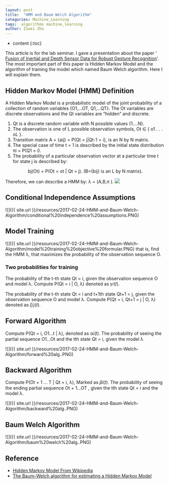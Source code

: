 ```yaml
---
layout: post
title:  "HMM and Baum Welch Algorithm"
categories: Machine_Learning
tags:  algorithms machine_learning
author: Ziwei Zhu
---
```


* content
{:toc}


This article is for the lab seminar. I gave a presentation about the paper ' [Fusion of Inertial and Depth Sensor Data for Robust Gesture Recognition](https://www.dropbox.com/s/imwdujgf4kdat04/Fusion%20of%20Inertial%20and%20Depth%20Sensor%20Data%20for%20Robust%20Hand%20Gesture%20Recognition.pdf?dl=0)'. The most important part of this paper is Hidden Markov Model and the algorithm of training the model which named Baum Welch algorithm. Here I will explain them.


## Hidden Markov Model (HMM) Definition

A Hidden Markov Model is a probabilistic model of the joint probability of a collection of random variables {O1,…OT, Q1,…QT}. The Ot variables are discrete observations and the Qt variables are “hidden” and discrete. 

1. Qt is a discrete random variable with N possible values {1….N}.
2. The observation is one of L possible observation symbols, Ot ∈ { o1 . . . oL }. 
3. Transition matrix A = {aij} = P(Qt = j|Qt-1 = i}, is an N by N matrix.
4. The special case of time t = 1 is described by the initial state distribution πi = P(Q1 = i).
5. The probability of a particular observation vector at a particular time t for state j is described by: 
<p align='center'>bj(Ot) = P(Ot = ot | Qt = j). (B={bij} is an L by N matrix).</p>

Therefore, we can describe a HMM by: λ = (A,B,π ).
![](http://gekkoquant.com/wp-content/uploads/2014/05/hidden-markov-model.png)


## Conditional Independence Assumptions
![]({{ site.url }}/resources/2017-02-24-HMM-and-Baum-Welch-Algorithm/conditional%20independence%20assumptions.PNG)

## Model Training
![]({{ site.url }}/resources/2017-02-24-HMM-and-Baum-Welch-Algorithm/model%20training%20objective%20formular.PNG)
that is, find the HMM λ, that maximizes the probability of the observation sequence O.

### Two probabilities for training

The probability of the t-th state Qt = i, given the observation sequence O and model λ.
Compute P(Qt = i | O, λ) denoted as 𝛾𝑖(𝑡).

The probability of the t-th state Qt = i and t+1th state Qt+1 = j, given the observation sequence O and model λ.
Compute P(Qt = i, Qt+1 = j | O, λ) denoted as 𝜉𝑖𝑗(𝑡).

## Forward Algorithm
Compute P(Qt = i, O1…t | λ), denoted as α𝑖(𝑡).
The probability of seeing the partial sequence O1…Ot and the tth state Qt = i, given the model λ

![]({{ site.url }}/resources/2017-02-24-HMM-and-Baum-Welch-Algorithm/forward%20alg..PNG)

## Backward Algorithm
Compute P(Ot + 1 … T | Qt = i, λ), Marked as 𝛽𝑖(𝑡).
The probability of seeing the ending partial sequence Ot + 1…OT , given the tth state Qt = i and the model λ.

![]({{ site.url }}/resources/2017-02-24-HMM-and-Baum-Welch-Algorithm/backward%20alg..PNG)

## Baum Welch Algorithm
![]({{ site.url }}/resources/2017-02-24-HMM-and-Baum-Welch-Algorithm/baum%20welch%20alg..PNG)

## Reference

- [Hidden Markov Model From Wikipedia](https://en.wikipedia.org/wiki/Hidden_Markov_model)
- [The Baum–Welch algorithm for estimating a Hidden Markov Model](http://www.ph.biu.ac.il/faculty/kanter/BW.pdf)